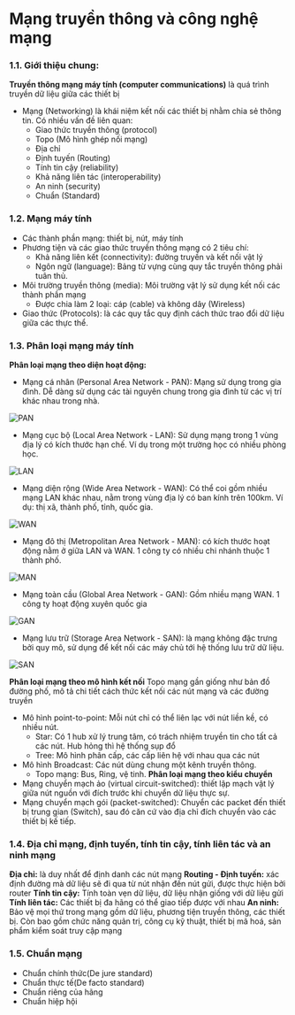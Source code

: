 # Mạng truyền thông và công nghệ mạng
### 1.1. Giới thiệu chung:
**Truyền thông mạng máy tính (computer communications)** là quá trình truyền dữ liệu giữa các thiết bị
- Mạng (Networking) là khái niệm kết nối các thiết bị nhằm chia sẻ thông tin. Có nhiều vấn đề liên quan:
  - Giao thức truyền thông (protocol)
  - Topo (Mô hình ghép nối mạng)
  - Địa chỉ
  - Định tuyến (Routing)
  - Tính tin cậy (reliability)
  - Khả năng liên tác (interoperability)
  - An ninh (security)
  - Chuẩn (Standard)
### 1.2. Mạng máy tính
- Các thành phần mạng: thiết bị, nút, máy tính
- Phương tiện và các giao thức truyền thông mạng có 2 tiêu chí:
  - Khả năng liên kết (connectivity): đường truyền và kết nối vật lý
  - Ngôn ngữ (language): Bảng từ vựng cùng quy tắc truyền thông phải tuân thủ.
- Môi trường truyền thông (media): Môi trường vật lý sử dụng kết nối các thành phần mạng
  - Được chia làm 2 loại: cáp (cable) và không dây (Wireless)
- Giao thức (Protocols): là các quy tắc quy định cách thức trao đổi dữ liệu giữa các thực thể.
### 1.3. Phân loại mạng máy tính
**Phân loại mạng theo diện hoạt động:**
- Mạng cá nhân (Personal Area Network - PAN): Mạng sử dụng trong gia đình. Dễ dàng sử dụng các tài nguyên chung trong gia đình từ các vị trí khác nhau trong nhà.

![PAN](https://maychuvatly.com/wp-content/uploads/2020/12/personal-area-network-1.png)
- Mạng cục bộ (Local Area Network - LAN): Sử dụng mạng trong 1 vùng địa lý có kích thước hạn chế. Ví dụ trong một trường học có nhiều phòng học.

![LAN](https://cdn.tgdd.vn/Files/2015/01/06/596356/lan-la-gi--3.jpg)

- Mạng diện rộng (Wide Area Network - WAN): Có thể coi gồm nhiều mạng LAN khác nhau, nằm trong vùng địa lý có ban kính trên 100km. Ví dụ: thị xã, thành phố, tỉnh, quốc gia.

![WAN](https://stc.hnammobilecare.com/hcare/uploads/images/mang-wan-la-gi-phan-biet-mang-wan-va-mang-lan-11588170269.png)

- Mạng đô thị (Metropolitan Area Network - MAN): có kích thước hoạt động nằm ở giữa LAN và WAN. 1 công ty có nhiều chi nhánh thuộc 1 thành phố.

![MAN](https://vnptgroup.vn/wp-content/uploads/2020/08/khac-biet-giua-mang-lan-man-va-wan.jpg)

- Mạng toàn cầu (Global Area Network - GAN): Gồm nhiều mạng WAN. 1 công ty hoạt động xuyên quốc gia

![GAN](https://st.quantrimang.com/photos/image/2020/12/11/gan-global-area-network-1.jpg)

- Mạng lưu trữ (Storage Area Network - SAN): là mạng không đặc trưng bởi quy mô, sử dụng để kết nối các máy chủ tới hệ thống lưu trữ dữ liệu.

![SAN](https://www.ssla.co.uk/wp-content/uploads/2020/08/Storage-area-network-300x236.png)

**Phân loại mạng theo mô hình kết nối**
Topo mạng gần giống như bản đồ đường phố, mô tả chi tiết cách thức kết nối các nút mạng và các đường truyền
- Mô hình point-to-point: Mỗi nút chỉ có thể liên lạc với nút liền kề, có nhiều nút.
  - Star: Có 1 hub xử lý trung tâm, có trách nhiệm truyền tin cho tất cả các nút. Hub hỏng thì hệ thống sụp đổ
  - Tree: Mô hình phân cấp, các cấp liên hệ với nhau qua các nút
- Mô hình Broadcast: Các nút dùng chung một kênh truyền thông.
  - Topo mạng: Bus, Ring, vệ tinh.
**Phân loại mạng theo kiểu chuyển**
- Mạng chuyển mạch ảo (virtual circuit-switched): thiết lập mạch vật lý giữa nút nguồn với đích trước khi chuyển dữ liệu thực sự.
- Mạng chuyển mạch gói (packet-switched): Chuyển các packet đến thiết bị trung gian (Switch), sau đó căn cứ vào địa chỉ đích chuyển vào các thiết bị kế tiếp.
### 1.4. Địa chỉ mạng, định tuyến, tính tin cậy, tính liên tác và an ninh mạng
**Địa chỉ:** là duy nhất để định danh các nút mạng
**Routing - Định tuyến:** xác định đường mà dữ liệu sẽ đi qua từ nút nhận đến nút gửi, được thực hiện bởi router
**Tính tin cậy:** Tính toàn vẹn dữ liệu, dữ liệu nhận giống với dữ liệu gửi
**Tính liên tác:** Các thiết bị đa hãng có thể giao tiếp được với nhau
**An ninh:** Bảo vệ mọi thứ trong mạng gồm dữ liệu, phương tiện truyền thông, các thiết bị. Còn bao gồm chức năng quản trị, công cụ kỹ thuật, thiết bị mã hoá, sản phẩm kiểm soát truy cập mạng
### 1.5. Chuẩn mạng
- Chuẩn chính thức(De jure standard)
- Chuẩn thực tế(De facto standard)
- Chuẩn riêng của hãng
- Chuẩn hiệp hội 